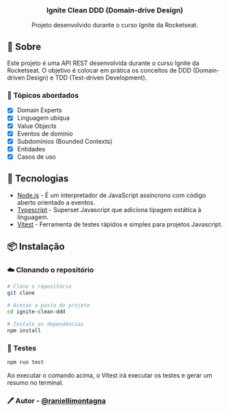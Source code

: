 <div align="center">
  <h3 style={{ margin: 0, marginTop: 16 }}>
    Ignite Clean DDD (Domain-drive Design)
  </h3>
  <p style={{ margin: 0 }}>
    Projeto desenvolvido durante o curso Ignite da Rocketseat.
  </p>
</div>

## 📖 Sobre

Este projeto é uma API REST desenvolvida durante o curso Ignite da Rocketseat. O objetivo é colocar em prática os conceitos de DDD (Domain-driven Design) e TDD (Test-driven Development).

### 📜 Tópicos abordados

- [x] Domain Experts
- [x] Linguagem ubíqua
- [x] Value Objects
- [x] Eventos de domínio
- [x] Subdomínios (Bounded Contexts)
- [x] Entidades
- [x] Casos de uso

## 🚀 Tecnologias

- [Node.js](https://nodejs.org/en/) - É um interpretador de JavaScript assíncrono com código aberto orientado a eventos.
- [Typescript](https://www.typescriptlang.org/) - Superset Javascript que adiciona tipagem estática à linguagem.
- [Vitest](https://vitest.dev/) - Ferramenta de testes rápidos e simples para projetos Javascript.

## 📦 Instalação

### ☁️ Clonando o repositório

```bash
# Clone o repositório
git clone

# Acesse a pasta do projeto
cd ignite-clean-ddd

# Instale as dependências
npm install
```

### 🧪 Testes

```bash
npm run test
```

Ao executar o comando acima, o Vitest irá executar os testes e gerar um resumo no terminal.

### 🖊️ Autor - [@raniellimontagna](https://www.github.com/raniellimontagna)
